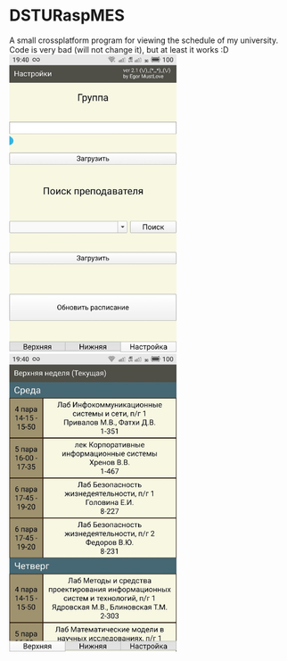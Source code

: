 # DSTURaspMES
A small crossplatform program for viewing the schedule of my university. Code is very bad (will not change it), but at least it works :D 
<br><img src="/images/Q4uYoVP_8qA.jpg" width=300> <img src="/images/SrCbO9jYCwM.jpg" width=300>

